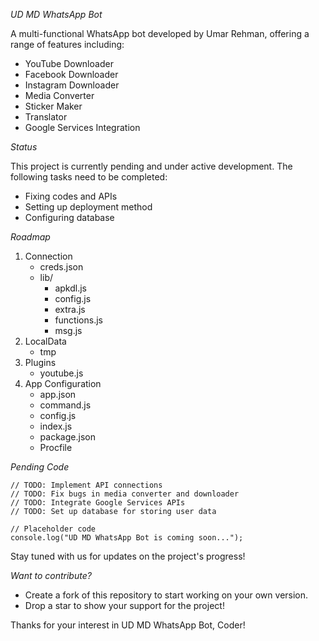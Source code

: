 _UD MD WhatsApp Bot_

A multi-functional WhatsApp bot developed by Umar Rehman, offering a range of features including:

- YouTube Downloader
- Facebook Downloader
- Instagram Downloader
- Media Converter
- Sticker Maker
- Translator
- Google Services Integration

_Status_

This project is currently pending and under active development. The following tasks need to be completed:

- Fixing codes and APIs
- Setting up deployment method
- Configuring database

_Roadmap_

1. Connection
    - creds.json
    - lib/
        - apkdl.js
        - config.js
        - extra.js
        - functions.js
        - msg.js
2. LocalData
    - tmp
3. Plugins
    - youtube.js
4. App Configuration
    - app.json
    - command.js
    - config.js
    - index.js
    - package.json
    - Procfile

_Pending Code_

```
// TODO: Implement API connections
// TODO: Fix bugs in media converter and downloader
// TODO: Integrate Google Services APIs
// TODO: Set up database for storing user data

// Placeholder code
console.log("UD MD WhatsApp Bot is coming soon...");
```

Stay tuned with us for updates on the project's progress!

*Want to contribute?*

- Create a fork of this repository to start working on your own version.
- Drop a star to show your support for the project!

Thanks for your interest in UD MD WhatsApp Bot, Coder!
